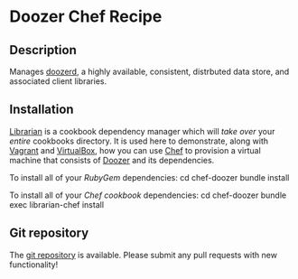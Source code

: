 # <a name="title"></a>Doozer Chef Recipe

## <a name="description"></a>Description

Manages [doozerd][1], a highly available, consistent, distrbuted data store, and
associated client libraries.

## <a name="installation"></a> Installation

[Librarian][2] is a cookbook dependency manager which will _take over_ your
_entire_ cookbooks directory. It is used here to demonstrate, along with [Vagrant][3]
and [VirtualBox][4], how you can use [Chef][5] to provision a virtual machine that
consists of [Doozer][1] and its dependencies.

To install all of your *RubyGem* dependencies:
        cd chef-doozer
        bundle install

To install all of your *Chef cookbook* dependencies:
        cd chef-doozer
        bundle exec librarian-chef install

## <a name="repository"></a> Git repository

The [git repository][5] is available. Please submit any pull requests with new
functionality!

[1]: https://github.com/ha/doozer "GitHub Doozer"
[2]: https://github.com/applicationsonline/librarian-chef "GitHub Librarian"
[3]: http://vagrantup.com "Vagrant"
[4]: http://virtualbox.org "VirtualBox"
[5]: https://github.com/johnbellone/chef-doozer "GitHub Chef Doozer"
